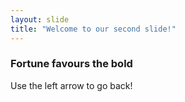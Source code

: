 ```yaml
---
layout: slide
title: "Welcome to our second slide!"
---
```

### Fortune favours the bold
Use the left arrow to go back!
